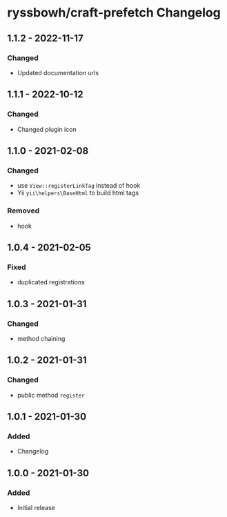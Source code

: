 # ryssbowh/craft-prefetch Changelog

## 1.1.2 - 2022-11-17

### Changed

- Updated documentation urls

## 1.1.1 - 2022-10-12

### Changed

- Changed plugin icon

## 1.1.0 - 2021-02-08

### Changed

- use `View::registerLinkTag` instead of hook
- Yii `yii\helpers\BaseHtml` to build html tags

### Removed

- hook

## 1.0.4 - 2021-02-05

### Fixed

- duplicated registrations

## 1.0.3 - 2021-01-31

### Changed

- method chaining

## 1.0.2 - 2021-01-31

### Changed

- public method `register`

## 1.0.1 - 2021-01-30

### Added

- Changelog

## 1.0.0 - 2021-01-30

### Added

- Initial release
